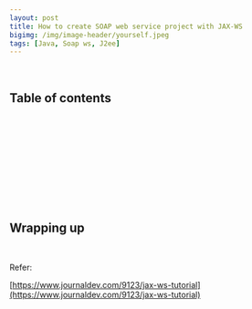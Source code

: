 ```yaml
---
layout: post
title: How to create SOAP web service project with JAX-WS
bigimg: /img/image-header/yourself.jpeg
tags: [Java, Soap ws, J2ee]
---
```





<br>

## Table of contents





<br>

## 






<br>

## 






<br>

## 





<br>

## Wrapping up





<br>

Refer:

[https://www.journaldev.com/9123/jax-ws-tutorial](https://www.journaldev.com/9123/jax-ws-tutorial)
